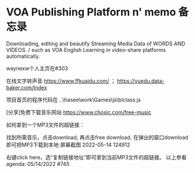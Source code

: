 # VOA Publishing Platform n' memo 备忘录

Downloading, editing and beautify Streaming Media Data of WORDS AND VIDEOS. / such as VOA English Learning in video-share platforms automatically.

waynexw个人主页在#303

在线文字转声音 https://www.ffkuaidu.com/ ； https://yuedu.data-baker.com/Index

项目首页的程序代码在  ..\hasee\work\Games\js\blclass.js

[分享]免费下载音乐网站 https://www.chosic.com/free-music

如何拿到一个MP3文件的超链接：

找到所需音乐，点击download, 再点击free download, 在弹出的窗口download 即可把MP3下载到本地
屏幕截图 2022-05-14 124912

右键click here，选“复制链接地址”即可拿到当前MP3文件的超链接。
以上参看agenda: 05/14/2022 #745
